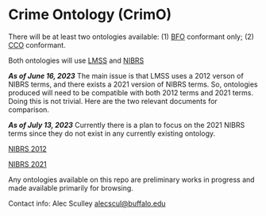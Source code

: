 # Crime Ontology (CrimO)

There will be at least two ontologies available: (1) [BFO](https://github.com/BFO-ontology/BFO-2020) conformant only; (2) [CCO](https://github.com/CommonCoreOntology/CommonCoreOntologies) conformant.

Both ontologies will use [LMSS](https://github.com/sali-legal/LMSS) and [NIBRS](https://www.fbi.gov/how-we-can-help-you/more-fbi-services-and-information/ucr/nibrs)

*__As of June 16, 2023__* The main issue is that LMSS uses a 2012 verson of NIBRS terms, and there exists a 2021 version of NIBRS terms. So, ontologies produced will need to be compatible with both 2012 terms and 2021 terms. Doing this is not trivial. Here are the two relevant documents for comparison.

*__As of July 13, 2023__* Currently there is a plan to focus on the 2021 NIBRS terms since they do not exist in any currently existing ontology.

[NIBRS 2012](https://ucr.fbi.gov/nibrs/2012/resources/nibrs-offense-definitions)

[NIBRS 2021](https://bjs.ojp.gov/sites/g/files/xyckuh236/files/sarble/data_common/nibrs-user-manual-2021-1041521.pdf)

Any ontologies available on this repo are preliminary works in progress and made available primarily for browsing.

Contact info: 
Alec Sculley
alecscul@buffalo.edu
